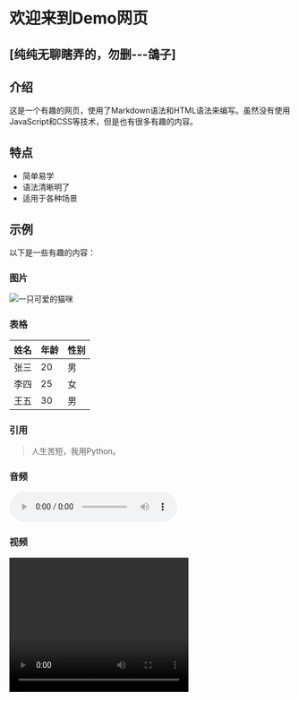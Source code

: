 # 欢迎来到Demo网页

## [纯纯无聊瞎弄的，勿删---鴿子]

## 介绍

这是一个有趣的网页，使用了Markdown语法和HTML语法来编写。虽然没有使用JavaScript和CSS等技术，但是也有很多有趣的内容。

## 特点

- 简单易学
- 语法清晰明了
- 适用于各种场景

## 示例

以下是一些有趣的内容：

### 图片

![一只可爱的猫咪](https://placekitten.com/200/300)

### 表格

| 姓名 | 年龄 | 性别 |
| ---- | ---- | ---- |
| 张三 | 20   | 男   |
| 李四 | 25   | 女   |
| 王五 | 30   | 男   |

### 引用

> 人生苦短，我用Python。

### 音频

<audio controls>
  <source src="https://www.w3schools.com/tags/horse.ogg" type="audio/ogg">
  <source src="https://www.w3schools.com/tags/horse.mp3" type="audio/mpeg">
  Your browser does not support the audio element.
</audio>

### 视频

<video width="320" height="240" controls>
  <source src="https://www.w3schools.com/html/mov_bbb.mp4" type="video/mp4">
  <source src="https://www.w3schools.com/html/mov_bbb.ogg" type="video/ogg">
  Your browser does not support the video tag.
</video>

